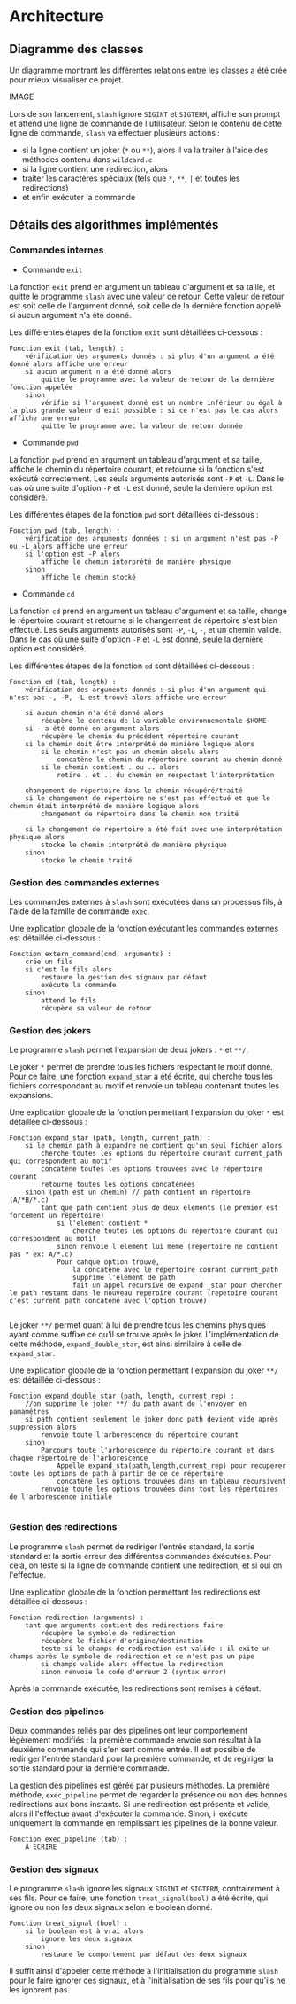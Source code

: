 # Architecture

## Diagramme des classes

Un diagramme montrant les différentes relations entre les classes a été crée pour mieux visualiser ce projet.

IMAGE

Lors de son lancement, `slash` ignore `SIGINT` et `SIGTERM`, affiche son prompt et attend une ligne de commande de l'utilisateur. Selon le contenu de cette ligne de commande, `slash` va effectuer plusieurs actions :
- si la ligne contient un joker (`*` ou `**`), alors il va la traiter à l'aide des méthodes contenu dans `wildcard.c`
- si la ligne contient une redirection, alors 
- traiter les caractères spéciaux (tels que `*`, `**`, `|` et toutes les redirections)
- et enfin exécuter la commande

## Détails des algorithmes implémentés

### Commandes internes
- Commande `exit`

La fonction `exit` prend en argument un tableau d'argument et sa taille, et quitte le programme `slash` avec une valeur de retour. Cette valeur de retour est soit celle de l'argument donné, soit celle de la dernière fonction appelé si aucun argument n'a été donné.

Les différentes étapes de la fonction `exit` sont détaillées ci-dessous :
```
Fonction exit (tab, length) :
    vérification des arguments donnés : si plus d'un argument a été donné alors affiche une erreur
    si aucun argument n'a été donné alors
        quitte le programme avec la valeur de retour de la dernière fonction appelée
    sinon
        vérifie si l'argument donné est un nombre inférieur ou égal à la plus grande valeur d'exit possible : si ce n'est pas le cas alors affiche une erreur
        quitte le programme avec la valeur de retour donnée
```

- Commande `pwd`

La fonction `pwd` prend en argument un tableau d'argument et sa taille, affiche le chemin du répertoire courant, et retourne si la fonction s'est exécuté correctement. Les seuls arguments autorisés sont `-P` et `-L`. Dans le cas où une suite d'option `-P` et `-L` est donné, seule la dernière option est considéré.

Les différentes étapes de la fonction `pwd` sont détaillées ci-dessous :
```
Fonction pwd (tab, length) :
    vérification des arguments données : si un argument n'est pas -P ou -L alors affiche une erreur
    si l'option est -P alors
        affiche le chemin interprété de manière physique
    sinon
        affiche le chemin stocké
```

- Commande `cd`

La fonction `cd` prend en argument un tableau d'argument et sa taille, change le répertoire courant et retourne si le changement de répertoire s'est bien effectué. Les seuls arguments autorisés sont `-P`, `-L`, `-`, et un chemin valide. Dans le cas où une suite d'option `-P` et `-L` est donné, seule la dernière option est considéré.

Les différentes étapes de la fonction `cd` sont détaillées ci-dessous :
```
Fonction cd (tab, length) :
    vérification des arguments donnés : si plus d'un argument qui n'est pas -, -P, -L est trouvé alors affiche une erreur

    si aucun chemin n'a été donné alors
        récupère le contenu de la variable environnementale $HOME
    si - a été donné en argument alors
        récupère le chemin du précédent répertoire courant
    si le chemin doit être interprété de manière logique alors
        si le chemin n'est pas un chemin absolu alors
            concatène le chemin du répertoire courant au chemin donné
        si le chemin contient . ou .. alors
            retire . et .. du chemin en respectant l'interprétation

    changement de répertoire dans le chemin récupéré/traité
    si le changement de répertoire ne s'est pas effectué et que le chemin était interprété de manière logique alors
        changement de répertoire dans le chemin non traité
    
    si le changement de répertoire a été fait avec une interprétation physique alors
        stocke le chemin interprété de manière physique
    sinon
        stocke le chemin traité
```

### Gestion des commandes externes
Les commandes externes à `slash` sont exécutées dans un processus fils, à l'aide de la famille de commande `exec`.

Une explication globale de la fonction exécutant les commandes externes est détaillée ci-dessous :
```
Fonction extern_command(cmd, arguments) : 
    crée un fils
    si c'est le fils alors
        restaure la gestion des signaux par défaut
        exécute la commande
    sinon
        attend le fils
        récupère sa valeur de retour
```

### Gestion des jokers
Le programme `slash` permet l'expansion de deux jokers : `*` et `**/`.

Le joker `*` permet de prendre tous les fichiers respectant le motif donné. Pour ce faire, une fonction `expand_star` a été écrite, qui cherche tous les fichiers correspondant au motif et renvoie un tableau contenant toutes les expansions.

Une explication globale de la fonction permettant l'expansion du joker `*` est détaillée ci-dessous :
```
Fonction expand_star (path, length, current_path) :
    si le chemin path à expandre ne contient qu'un seul fichier alors
        cherche toutes les options du répertoire courant current_path qui correspondent au motif
        concatène toutes les options trouvées avec le répertoire courant
        retourne toutes les options concaténées
    sinon (path est un chemin) // path contient un répertoire (A/*B/*.c)
        tant que path contient plus de deux elements (le premier est forcement un répertoire) 
            si l'element contient * 
                cherche toutes les options du répertoire courant qui correspondent au motif
            sinon renvoie l'element lui meme (répertoire ne contient pas * ex: A/*.c)
            Pour cahque option trouvé, 
                la concatene avec le répertoire courant current_path
                supprime l'element de path
                fait un appel recursive de expand _star pour chercher le path restant dans le nouveau reperoire courant (repetoire courant c'est current path concatené avec l'option trouvé)
            
```

Le joker `**/` permet quant à lui de prendre tous les chemins physiques ayant comme suffixe ce qu'il se trouve après le joker. L'implémentation de cette méthode, `expand_double_star`, est ainsi similaire à celle de `expand_star`.

Une explication globale de la fonction permettant l'expansion du joker `**/` est détaillée ci-dessous :
```
Fonction expand_double_star (path, length, current_rep) :
    //on supprime le joker **/ du path avant de l'envoyer en pamamétres 
    si path contient seulement le joker donc path devient vide après suppression alors
        renvoie toute l'arborescence du répertoire courant
    sinon
        Parcours toute l'arborescence du répertoire_courant et dans chaque répertoire de l'arborescence 
            Appelle expand_sta(path,length,current_rep) pour recuperer toute les options de path à partir de ce ce répertoire
            concatène les options trouvées dans un tableau recursivent
        renvoie toute les options trouvées dans tout les répertoires de l'arborescence initiale
        
```

### Gestion des redirections

Le programme `slash` permet de rediriger l'entrée standard, la sortie standard et la sortie erreur des différentes commandes éxécutées. Pour celà, on teste si la ligne de commande contient une redirection, et si oui on l'effectue.

Une explication globale de la fonction permettant les redirections est détaillée ci-dessous :
```
Fonction redirection (arguments) :
    tant que arguments contient des redirections faire
        récupère le symbole de redirection
        récupère le fichier d'origine/destination 
        teste si le champs de redirection est valide : il exite un champs après le symbole de redirection et ce n'est pas un pipe 
        si champs valide alors effectue la redirection
        sinon renvoie le code d'erreur 2 (syntax error)
```

Après la commande exécutée, les redirections sont remises à défaut.

### Gestion des pipelines
Deux commandes reliés par des pipelines ont leur comportement légèrement modifiés : la première commande envoie son résultat à la deuxième commande qui s'en sert comme entrée. Il est possible de rediriger l'entrée standard pour la première commande, et de regiriger la sortie standard pour la dernière commande.

La gestion des pipelines est gérée par plusieurs méthodes. La première méthode, `exec_pipeline` permet de regarder la présence ou non des bonnes redirections aux bons instants. Si une redirection est présente et valide, alors il l'effectue avant d'exécuter la commande. Sinon, il exécute uniquement la commande en remplissant les pipelines de la bonne valeur.

```
Fonction exec_pipeline (tab) :
    A ECRIRE
```

### Gestion des signaux
Le programme `slash` ignore les signaux `SIGINT` et `SIGTERM`, contrairement à ses fils. Pour ce faire, une fonction `treat_signal(bool)` a été écrite, qui ignore ou non les deux signaux selon le boolean donné.

```
Fonction treat_signal (bool) :
    si le boolean est à vrai alors
        ignore les deux signaux
    sinon
        restaure le comportement par défaut des deux signaux
```

Il suffit ainsi d'appeler cette méthode à l'initialisation du programme `slash` pour le faire ignorer ces signaux, et à l'initialisation de ses fils pour qu'ils ne les ignorent pas.